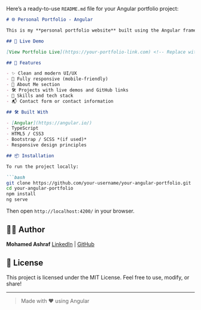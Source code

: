 Here’s a ready-to-use `README.md` file for your Angular portfolio project:

````markdown
# 🌐 Personal Portfolio - Angular

This is my **personal portfolio website** built using the Angular framework. It’s designed to highlight my skills, experience, and projects as a web developer in a modern and responsive format.

## 🚀 Live Demo

[View Portfolio Live](https://your-portfolio-link.com) <!-- Replace with your actual deployment link -->

## 🎯 Features

- ✨ Clean and modern UI/UX
- 📱 Fully responsive (mobile-friendly)
- 🧠 About Me section
- 🛠️ Projects with live demos and GitHub links
- 💼 Skills and tech stack
- 📬 Contact form or contact information

## 🛠️ Built With

- [Angular](https://angular.io/)
- TypeScript
- HTML5 / CSS3
- Bootstrap / SCSS *(if used)*
- Responsive design principles

## 📦 Installation

To run the project locally:

```bash
git clone https://github.com/your-username/your-angular-portfolio.git
cd your-angular-portfolio
npm install
ng serve
````

Then open `http://localhost:4200/` in your browser.

## 🧑‍💻 Author

**Mohamed Ashraf**
[LinkedIn](https://www.linkedin.com/in/mohamed-ashraf-abdelbaset/) | [GitHub](https://github.com/mhmd-ashrf-saad)

## 📄 License

This project is licensed under the MIT License.
Feel free to use, modify, or share!

---

> Made with ❤️ using Angular
